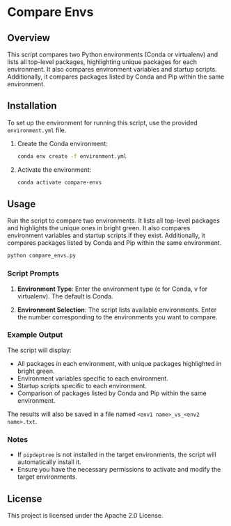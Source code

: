 # Compare Envs

## Overview

This script compares two Python environments (Conda or virtualenv) and lists all top-level packages, highlighting unique packages for each environment. It also compares environment variables and startup scripts. Additionally, it compares packages listed by Conda and Pip within the same environment.

## Installation

To set up the environment for running this script, use the provided `environment.yml` file.

1. Create the Conda environment:

    ```sh
    conda env create -f environment.yml
    ```

2. Activate the environment:

    ```sh
    conda activate compare-envs
    ```

## Usage

Run the script to compare two environments. It lists all top-level packages and highlights the unique ones in bright green. It also compares environment variables and startup scripts if they exist. Additionally, it compares packages listed by Conda and Pip within the same environment.

```sh
python compare_envs.py
```

### Script Prompts

1. **Environment Type**: Enter the environment type (c for Conda, v for virtualenv). The default is Conda.

2. **Environment Selection**: The script lists available environments. Enter the number corresponding to the environments you want to compare.

### Example Output

The script will display:

- All packages in each environment, with unique packages highlighted in bright green.
- Environment variables specific to each environment.
- Startup scripts specific to each environment.
- Comparison of packages listed by Conda and Pip within the same environment.

The results will also be saved in a file named `<env1 name>_vs_<env2 name>.txt`.

### Notes

- If `pipdeptree` is not installed in the target environments, the script will automatically install it.
- Ensure you have the necessary permissions to activate and modify the target environments.

## License

This project is licensed under the Apache 2.0 License.